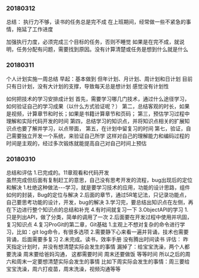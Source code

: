 ### 20180312
总结：
执行力不够，读书的任务总是完不成
在上班期间，经常做一些不紧急的事情，拖延了工作进度

加强执行力度，必须完成三个目标的任务，否则不睡觉
如果是在完不成，就说明，任务分配有问题，需要找到原因。没有计算清楚或任务是想到什么就是什么


### 20180311    
个人计划实施一周总结
早起：基本做到
但年计划、月计划、周计划和日计划
目前只有日计划，没有大计划的支撑，导致每天总是想计划
感觉没有计划性

如何把技术的学习安排成计划
首先，需要学习哪几门技术，通过什么途径学习，如何验证自己的学习成果（以什么方式验证呢？）
第二，总结客观的时长，如果是视频，计算章节和时长；如果是书籍计算章节和页码； 
第三，预估学习过程中理解和实际代码开发的时间
第四，总结学习的知识点，并将知识点相关的扩展知识点也要了解并学习，以点带面，
第五，在计划中留复习的时间
第七，验证，自己需要独立开发一个系统，来验证自己所学
这样对自己的理解能力和编码过程的时间是主观的，经过多次锻炼就能提高自己对自己时间上预估

### 20180310

总结和评估
1.已完成的。11章观看和代码开发  
  虽然完成但后面有复制赶工的意思，自己没有思考开发的流程，bug出现后的定位和解决
  1.杜绝这种做法---学习，就是要学习技术的应用，功能的设计思路，组件如何的封装，Bug的定位与解决
  2.后面的章节，通过5R笔记法，只记录功能点，自己要思考功能的设计，开发，bug的解决
  3.学习完，要总结出知识点在左侧，再在下边进行整个知识点的总结和补充
  4.有时间就复习一下
3.ObjectAPI的学习
  1.只是列出API，做了分类，简单的调用了一次
  2.后面要在开发过程中使用并巩固，复习知识点
4.复习ProGit的第二章，Git基础
  1.主观上不想对复杂的命令进行学习，比如：git log命令，有很多选项
  2.需要静下心来看一遍并背诵，技术也需要背诵，后面需要多复习
2.未完成。读书，效率手册
  没有腾出时间读书
评估：
昨天指定计划时，并没有想清楚实际会发生的事情
漏掉了：给宝宝洗澡，两个人都要洗澡
       周末要给爸妈沟通， 这都需要时间
	   周末还要做饭
	   等等时间
所以之后的周六和周末一定要想清楚实际会发生的事情
比如下周实际会发生的事情：周三要给宝宝洗澡，周六打疫苗，周末洗澡，视频沟通等等







